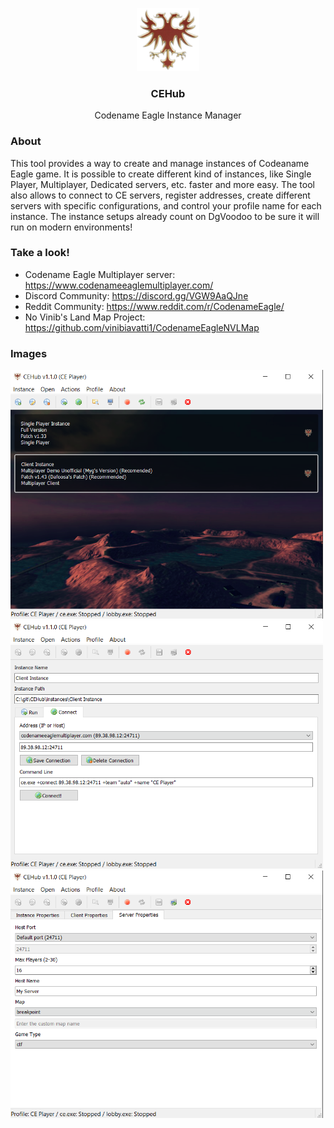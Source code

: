 <p align="center">
  <a href="https://github.com/vinibiavatti1/CEHub">
    <img src="https://raw.githubusercontent.com/vinibiavatti1/CEHub/main/resources/images/ce_icon.png" width="100" />
  </a>
</p>

<h3 align="center">CEHub</h3>

<p align="center">
  Codename Eagle Instance Manager
</p>

### About

This tool provides a way to create and manage instances of Codeaname Eagle game. It is possible to create different kind of instances, like Single Player, Multiplayer, Dedicated servers, etc. faster and more easy. The tool also allows to connect to CE servers, register addresses, create different servers with specific configurations, and control your profile name for each instance. The instance setups already count on DgVoodoo to be sure it will run on modern environments!

### Take a look!

- Codename Eagle Multiplayer server: https://www.codenameeaglemultiplayer.com/
- Discord Community: https://discord.gg/VGW9AaQJne
- Reddit Community: https://www.reddit.com/r/CodenameEagle/
- No Vinib's Land Map Project: https://github.com/vinibiavatti1/CodenameEagleNVLMap

### Images
<img src="https://raw.githubusercontent.com/vinibiavatti1/CEHub/main/resources/frames/1.png" width="500"/>

<img src="https://raw.githubusercontent.com/vinibiavatti1/CEHub/main/resources/frames/2.png" width="500"/>

<img src="https://raw.githubusercontent.com/vinibiavatti1/CEHub/main/resources/frames/3.png" width="500"/>

